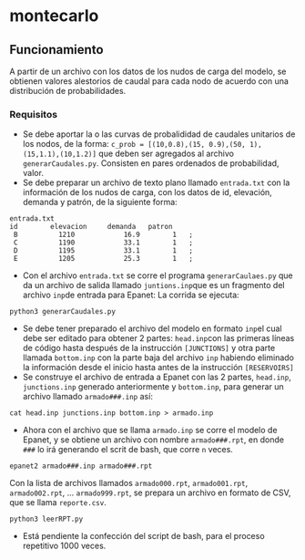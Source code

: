 # montecarlo

## Funcionamiento
A partir de un archivo con los datos de los nudos de carga del modelo, se obtienen valores alestorios de caudal para cada nodo de acuerdo con una distribución de probabilidades.

### Requisitos
* Se debe aportar la o las curvas de probalididad de caudales unitarios de los nodos, de la forma:
`c_prob = [(10,0.8),(15, 0.9),(50, 1),(15,1.1),(10,1.2)]` que deben ser agregados al archivo `generarCaudales.py`.  Consisten en pares ordenados de probabilidad, valor.
* Se debe preparar un archivo de texto plano llamado `entrada.txt` con la información de los nudos de carga, con los datos de id, elevación, demanda y patrón, de la siguiente forma:
```
entrada.txt
id	      elevacion	    demanda	  patron
 B         	1210        	16.9     	1   ;
 C         	1190        	33.1     	1   ;
 D         	1195        	33.1     	1   ;
 E         	1205        	25.3    	1   ;
```
* Con el archivo `entrada.txt` se corre el programa `generarCaulaes.py` que da un archivo de salida llamado `juntions.inp`que es un fragmento del archivo `inp`de entrada para Epanet:  La corrida se ejecuta:
```
python3 generarCaudales.py
```
* Se debe tener preparado el archivo del modelo en formato `inp`el cual debe ser editado para obtener 2 partes: `head.inp`con las primeras líneas de código hasta después de la instrucción `[JUNCTIONS]` y otra parte llamada `bottom.inp` con la parte baja del archivo `inp` habiendo eliminado la información desde el inicio hasta antes de la instrucción `[RESERVOIRS]`
* Se construye el archivo de entrada a Epanet con las 2 partes, `head.inp`, `junctions.inp` generado anteriormente y `bottom.inp`, para generar un archivo llamado `armado###.inp` así:
```
cat head.inp junctions.inp bottom.inp > armado.inp
```
* Ahora con el archivo que se llama `armado.inp` se corre el modelo de Epanet, y se obtiene un archivo con nombre `armado###.rpt`, en donde `###` lo irá generando el scrit de bash, que corre `n` veces.
```
epanet2 armado###.inp armado###.rpt
```
Con la lista de archivos llamados  `armado000.rpt`, `armado001.rpt`, `armado002.rpt`, ... `armado999.rpt`, se prepara un archivo en formato de CSV, que se llama `reporte.csv`.
```
python3 leerRPT.py
```
* Está pendiente la confección del script de bash, para el proceso repetitivo 1000 veces.
  
